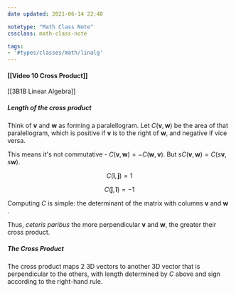 ```yaml
---
date updated: 2021-06-14 22:48

notetype: "Math Class Note"
cssclass: math-class-note

tags: 
- '#types/classes/math/linalg'
---
```


#### [[Video 10 Cross Product]]
[[3B1B Linear Algebra]]

##### Length of the cross product

Think of $\mathbf{v}$ and $\mathbf{w}$ as forming a paralellogram. Let $C(\mathbf{v}, \mathbf{w})$ be the area of that paralellogram, which is positive if $\mathbf{v}$ is to the right of $\mathbf{w}$, and negative if vice versa. 

This means it's not commutative - $C(\mathbf{v},\mathbf{w}) = -C(\mathbf{w}, \mathbf{v})$. But $sC(\mathbf{v},\mathbf{w}) = C(s\mathbf{v},s\mathbf{w})$.

$$C(\mathbf{\hat{i}},\mathbf{\hat{j}})  = 1$$

$$C(\mathbf{\hat{j}},\mathbf{\hat{i}})  = -1$$

Computing $C$ is simple: the determinant of the matrix with columns  $\mathbf{v}$ and $\mathbf{w}$ . 

Thus, _ceteris paribus_ the more perpendicular  $\mathbf{v}$ and $\mathbf{w}$, the greater their cross product. 

##### The Cross Product

The cross product maps 2 3D vectors to another 3D vector that is perpendicular to the others, with length determined by $C$ above and sign according to the right-hand rule. 